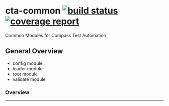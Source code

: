 # cta-common [ ![build status](https://git.sami.int.thomsonreuters.com/compass/cta-common/badges/master/build.svg)](https://git.sami.int.thomsonreuters.com/compass/cta-common/commits/master) [![coverage report](https://git.sami.int.thomsonreuters.com/compass/cta-common/badges/master/coverage.svg)](https://git.sami.int.thomsonreuters.com/compass/cta-common/commits/master)

Common Modules for Compass Test Automation

## General Overview

* config module
* loader module
* root module
* validate module

### Overview


---
